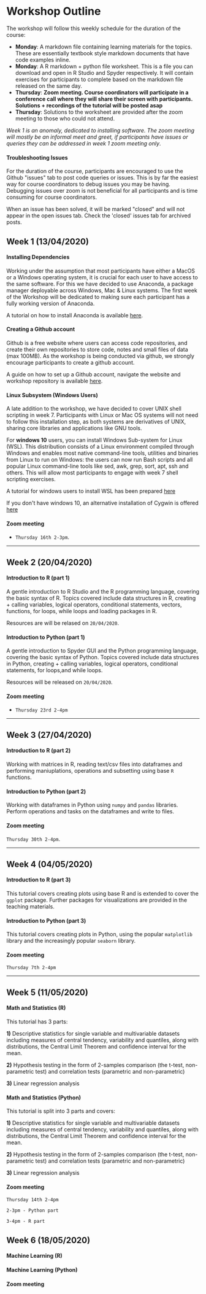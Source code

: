  # Workshop Outline
The workshop will follow this weekly schedule for the duration of the course:
* **Monday**: A markdown file containing learning materials for the topics. These are essentially textbook style markdown documents that have code examples inline.
* **Monday**: A R markdown + python file worksheet. This is a file you can download and open in R Studio and Spyder respectively. It will contain exercises for participants to complete based on the markdown file released on the same day.
* **Thursday**: **Zoom meeting. Course coordinators will participate in a conference call where they will share their screen with participants. Solutions + recordings of the tutorial will be posted asap** 
* **Thursday**: Solutions to the worksheet are provided after the zoom meeting to those who could not attend. 

*Week 1 is an anomaly, dedicated to installing software. The zoom meeting will mostly be an informal meet and greet, if participants have issues or queries they can be addressed in week 1 zoom meeting only*. 

#### Troubleshooting Issues
For the duration of the course, participants are encouraged to use the Github "issues" tab to post code queries or issues. This is by far the easiest way for course coordinators to debug issues you may be having. Debugging issues over zoom is not beneficial for all participants and is time consuming for course coordinators. 

When an issue has been solved, it will be marked "closed" and will not appear in the open issues tab. Check the 'closed' issues tab for archived posts. 

## Week 1 (13/04/2020)
#### Installing Dependencies
Working under the assumption that most participants have either a MacOS or a Windows operating system, it is crucial for each user to have access to the same software. For this we have decided to use Anaconda, a package manager deployable across Windows, Mac & Linux systems. The first week of the Workshop will be dedicated to making sure each participant has a fully working version of Anaconda. 

A tutorial on how to install Anaconda is available [here](https://github.com/Genomics-CRT/Data-Science-For-Life-Science/blob/master/Getting%20started/Installing%20Anaconda_and_R.md). 

#### Creating a Github account
Github is a free website where users can access code repositories, and create their own repositories to store code, notes and small files of data (max 100MB). As the workshop is being conducted via github, we strongly encourage participants to create a github account. 

A guide on how to set up a Github account, navigate the website and workshop repository is available [here](https://github.com/Genomics-CRT/Data-Science-For-Life-Science/blob/master/Getting%20started/GitHub%20Basics.md). 

#### Linux Subsystem (Windows Users)
A late addition to the workshop, we have decided to cover UNIX shell scripting in week 7. Participants with Linux or Mac OS systems will not need to follow this installation step, as both systems are derivatives of UNIX, sharing core libraries and applications like GNU tools. 

For **windows 10** users, you can install Windows Sub-system for Linux (WSL). This distribution consists of a Linux environment compiled through Windows and enables most native command-line tools, utilities and binaries from Linux to run on Windows: the users can now run Bash scripts and all popular Linux command-line tools like sed, awk, grep, sort, apt, ssh and others. This will allow most participants to engage with week 7 shell scripting exercises. 

A tutorial for windows users to install WSL has been prepared [here](https://github.com/Genomics-CRT/Data-Science-For-Life-Science/blob/master/Getting%20started/wsl_installation.md)

If you don't have windows 10, an alternative installation of Cygwin is offered [here](https://github.com/Genomics-CRT/Data-Science-For-Life-Science/blob/master/Getting%20started/Cygwin%20installation.md)

#### Zoom meeting
* `Thursday 16th 2-3pm`.
 
 ***

## Week 2 (20/04/2020)
#### Introduction to R (part 1)
A gentle introduction to R Studio and the R programming language, covering the basic syntax of R. Topics covered include data structures in R, creating + calling variables, logical operators, conditional statements, vectors, functions, for loops, while loops and loading packages in R. 

Resources are will be relased on `20/04/2020`. 


#### Introduction to Python (part 1)
A gentle introduction to Spyder GUI and the Python programming language, covering the basic syntax of Python. Topics covered include data structures in Python, creating + calling variables, logical operators, conditional statements, for loops,and  while loops. 

Resources will be released on `20/04/2020`.

#### Zoom meeting
* `Thursday 23rd 2-4pm`

***

## Week 3 (27/04/2020)
#### Introduction to R (part 2)
Working with matrices in R, reading text/csv files into dataframes and performing maniuplations, operations and subsetting using base `R` functions. 

#### Introduction to Python (part 2)
Working with dataframes in Python using `numpy` and `pandas` libraries. Perform operations and tasks on the dataframes and write to files. 

#### Zoom meeting
`Thursday 30th 2-4pm`. 
***

## Week 4 (04/05/2020)
#### Introduction to R (part 3)
This tutorial covers creating plots using base R and is extended to cover the `ggplot` package. Further packages for visualizations are provided in the teaching materials. 

#### Introduction to Python (part 3)
This tutorial covers creating plots in Python, using the popular `matplotlib` library and the increasingly popular `seaborn` library. 

#### Zoom meeting
`Thursday 7th 2-4pm`
***

## Week 5 (11/05/2020)

#### Math and Statistics (R)
This tutorial has 3 parts:

**1)** Descriptive statistics for single variable and multivariable datasets including measures of central tendency, variability and quantiles, along with distributions, the Central Limit Theorem and confidence interval for the mean.

**2)** Hypothesis testing in the form of 2-samples comparison (the t-test, non-parametric test) and correlation tests (parametric and non-parametric)

**3)** Linear regression analysis

#### Math and Statistics (Python)
This tutorial is split into 3 parts and covers:

**1)** Descriptive statistics for single variable and multivariable datasets including measures of central tendency, variability and quantiles, along with distributions, the Central Limit Theorem and confidence interval for the mean.

**2)** Hypothesis testing in the form of 2-samples comparison (the t-test, non-parametric test) and correlation tests (parametric and non-parametric)

**3)** Linear regression analysis

#### Zoom meeting
`Thursday 14th 2-4pm`

`2-3pm - Python part`

`3-4pm - R part`

## Week 6 (18/05/2020)

#### Machine Learning (R) 

#### Machine Learning (Python)

#### Zoom meeting
